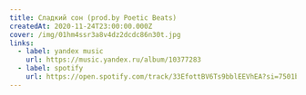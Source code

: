 ```yaml
---
title: Сладкий сон (prod.by Poetic Beats)
createdAt: 2020-11-24T23:00:00.000Z
cover: /img/01hm4ssr3a8v4dz2dcdc86n30t.jpg
links:
  - label: yandex music
    url: https://music.yandex.ru/album/10377283
  - label: spotify
    url: https://open.spotify.com/track/33EfottBV6Ts9bblEEVhEA?si=7501b27497d6469e
---
```

